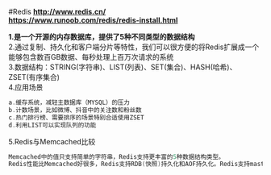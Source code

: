 #Redis
**http://www.redis.cn/**   
**https://www.runoob.com/redis/redis-install.html**

**1.是一个开源的内存数据库，提供了5种不同类型的数据结构**<br>
2.通过复制、持久化和客户端分片等特性，我们可以很方便的将Redis扩展成一个能够包含数百GB数据、每秒处理上百万次请求的系统<br>
3.数据结构：STRING(字符串)、LIST(列表)、SET(集合)、HASH(哈希)、ZSET(有序集合)<br>
4.应用场景<br>
```go
a.缓存系统，减轻主数据库（MYSQL）的压力
b.计数场景，比如微博、抖音中的关注数和粉丝数
c.热门排行榜、需要排序的场景特别合适使用ZSET
d.利用LIST可以实现队列的功能
```
5.Redis与Memcached比较<br>
```go
Memcached中的值只支持简单的字符串，Redis支持更丰富的5种数据结构类型。	
Redis性能比Memcached好很多，Redis支持RDB(快照)持久化和AOF持久化。Redis支持master/slave模式
```
    			